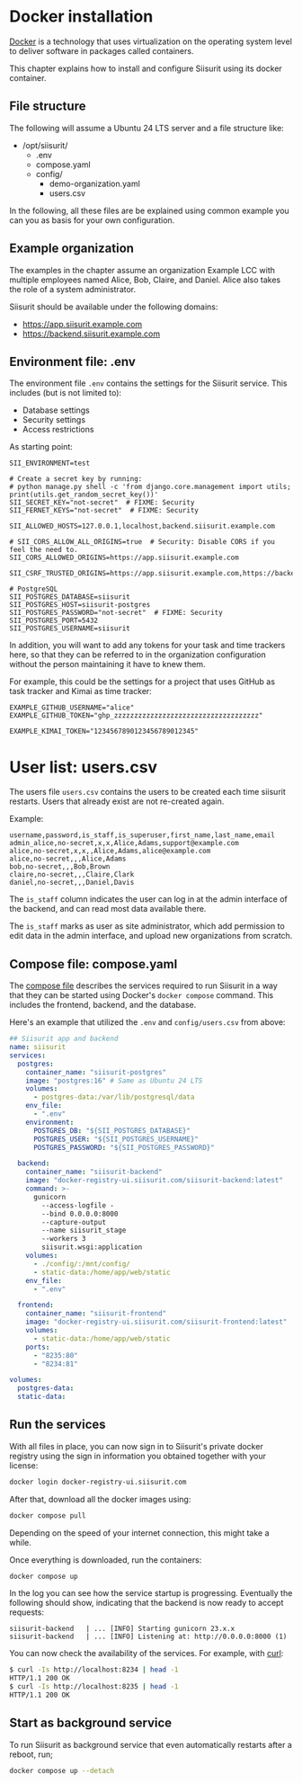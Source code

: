 # Docker installation

[Docker](https://www.docker.com/) is a technology that uses virtualization on the operating system level to deliver software in packages called containers.

This chapter explains how to install and configure Siisurit using its docker container.

## File structure

The following will assume a Ubuntu 24 LTS server and a file structure like:

- /opt/siisurit/
  - .env
  - compose.yaml
  - config/
    - demo-organization.yaml
    - users.csv

In the following, all these files are be explained using common example you can you as basis for your own configuration.

## Example organization

The examples in the chapter assume an organization Example LCC with multiple employees named Alice, Bob, Claire, and Daniel. Alice also takes the role of a system administrator.

Siisurit should be available under the following domains:

- https://app.siisurit.example.com
- https://backend.siisurit.example.com

## Environment file: .env

The environment file `.env` contains the settings for the Siisurit service. This includes (but is not limited to):

- Database settings
- Security settings
- Access restrictions

As starting point:

```dotenv
SII_ENVIRONMENT=test

# Create a secret key by running:
# python manage.py shell -c 'from django.core.management import utils; print(utils.get_random_secret_key())'
SII_SECRET_KEY="not-secret"  # FIXME: Security
SII_FERNET_KEYS="not-secret"  # FIXME: Security

SII_ALLOWED_HOSTS=127.0.0.1,localhost,backend.siisurit.example.com

# SII_CORS_ALLOW_ALL_ORIGINS=true  # Security: Disable CORS if you feel the need to.
SII_CORS_ALLOWED_ORIGINS=https://app.siisurit.example.com

SII_CSRF_TRUSTED_ORIGINS=https://app.siisurit.example.com,https://backend.siisurit.example.com

# PostgreSQL
SII_POSTGRES_DATABASE=siisurit
SII_POSTGRES_HOST=siisurit-postgres
SII_POSTGRES_PASSWORD="not-secret"  # FIXME: Security
SII_POSTGRES_PORT=5432
SII_POSTGRES_USERNAME=siisurit
```

In addition, you will want to add any tokens for your task and time trackers here, so that they can be referred to in the organization configuration without the person maintaining it have to knew them.

For example, this could be the settings for a project that uses GitHub as task tracker and Kimai as time tracker:

```dotenv
EXAMPLE_GITHUB_USERNAME="alice"
EXAMPLE_GITHUB_TOKEN="ghp_zzzzzzzzzzzzzzzzzzzzzzzzzzzzzzzzzzzz"

EXAMPLE_KIMAI_TOKEN="1234567890123456789012345"
```

# User list: users.csv

The users file `users.csv` contains the users to be created each time siisurit restarts. Users that already exist are not re-created again.

Example:

```csv
username,password,is_staff,is_superuser,first_name,last_name,email
admin_alice,no-secret,x,x,Alice,Adams,support@example.com
alice,no-secret,x,x,,Alice,Adams,alice@example.com
alice,no-secret,,,Alice,Adams
bob,no-secret,,,Bob,Brown
claire,no-secret,,,Claire,Clark
daniel,no-secret,,,Daniel,Davis
```

The `is_staff` column indicates the user can log in at the admin interface of the backend, and can read most data available there.

The `is_staff` marks as user as site administrator, which add permission to edit data in the admin interface, and upload new organizations from scratch.

## Compose file: compose.yaml

The [compose file](../configuration/compose-file.md) describes the services required to run Siisurit in a way that they can be started using Docker's `docker compose` command. This includes the frontend, backend, and the database.

Here's an example that utilized the `.env` and `config/users.csv` from above:

```yaml
## Siisurit app and backend
name: siisurit
services:
  postgres:
    container_name: "siisurit-postgres"
    image: "postgres:16" # Same as Ubuntu 24 LTS
    volumes:
      - postgres-data:/var/lib/postgresql/data
    env_file:
      - ".env"
    environment:
      POSTGRES_DB: "${SII_POSTGRES_DATABASE}"
      POSTGRES_USER: "${SII_POSTGRES_USERNAME}"
      POSTGRES_PASSWORD: "${SII_POSTGRES_PASSWORD}"

  backend:
    container_name: "siisurit-backend"
    image: "docker-registry-ui.siisurit.com/siisurit-backend:latest"
    command: >-
      gunicorn
        --access-logfile -
        --bind 0.0.0.0:8000
        --capture-output
        --name siisurit_stage
        --workers 3
        siisurit.wsgi:application
    volumes:
      - ./config/:/mnt/config/
      - static-data:/home/app/web/static
    env_file:
      - ".env"

  frontend:
    container_name: "siisurit-frontend"
    image: "docker-registry-ui.siisurit.com/siisurit-frontend:latest"
    volumes:
      - static-data:/home/app/web/static
    ports:
      - "8235:80"
      - "8234:81"

volumes:
  postgres-data:
  static-data:
```

## Run the services

With all files in place, you can now sign in to Siisurit's private docker registry using the sign in information you obtained together with your license:

```bash
docker login docker-registry-ui.siisurit.com
```

After that, download all the docker images using:

```bash
docker compose pull
```

Depending on the speed of your internet connection, this might take a while.

Once everything is downloaded, run the containers:

```bash
docker compose up
```

In the log you can see how the service startup is progressing. Eventually the following should show, indicating that the backend is now ready to accept requests:

```
siisurit-backend   | ... [INFO] Starting gunicorn 23.x.x
siisurit-backend   | ... [INFO] Listening at: http://0.0.0.0:8000 (1)
```

You can now check the availability of the services. For example, with [curl](https://curl.se/):

```bash
$ curl -Is http://localhost:8234 | head -1
HTTP/1.1 200 OK
$ curl -Is http://localhost:8235 | head -1
HTTP/1.1 200 OK
```

## Start as background service

To run Siisurit as background service that even automatically restarts after a reboot, run;

```bash
docker compose up --detach
```
